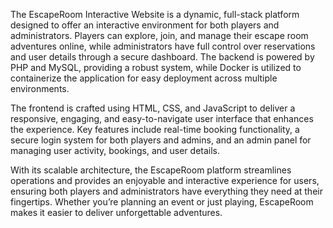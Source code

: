 The EscapeRoom Interactive Website is a dynamic, full-stack platform designed to offer an interactive environment for both players and administrators. Players can explore, join, and manage their escape room adventures online, while administrators have full control over reservations and user details through a secure dashboard. The backend is powered by PHP and MySQL, providing a robust system, while Docker is utilized to containerize the application for easy deployment across multiple environments.

The frontend is crafted using HTML, CSS, and JavaScript to deliver a responsive, engaging, and easy-to-navigate user interface that enhances the experience. Key features include real-time booking functionality, a secure login system for both players and admins, and an admin panel for managing user activity, bookings, and user details.

With its scalable architecture, the EscapeRoom platform streamlines operations and provides an enjoyable and interactive experience for users, ensuring both players and administrators have everything they need at their fingertips. Whether you’re planning an event or just playing, EscapeRoom makes it easier to deliver unforgettable adventures.
